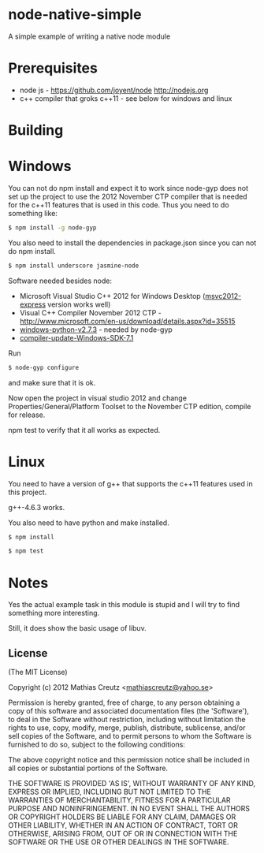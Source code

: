 node-native-simple
==================

A simple example of writing a native node module

Prerequisites
=============
* node js - https://github.com/joyent/node http://nodejs.org
* c++ compiler that groks c++11 - see below for windows and linux

Building
========
# Windows

You can not do npm install and expect it to work since node-gyp does not set up the project to use the 2012 November CTP compiler
that is needed for the c++11 features that is used in this code.
Thus you need to do something like:
``` bash
$ npm install -g node-gyp
```

You also need to install the dependencies in package.json since you can not do npm install.
``` bash
$ npm install underscore jasmine-node
```

Software needed besides node:
* Microsoft Visual Studio C++ 2012 for Windows Desktop ([msvc2012-express] version works well) 
* Visual C++ Compiler November 2012 CTP - http://www.microsoft.com/en-us/download/details.aspx?id=35515
* [windows-python-v2.7.3] - needed by node-gyp
* [compiler-update-Windows-SDK-7.1]

Run 
``` bash
$ node-gyp configure
```

and make sure that it is ok.

Now open the project in visual studio 2012 and change Properties/General/Platform Toolset to the November CTP edition, compile for release.

npm test to verify that it all works as expected.

# Linux
You need to have a version of g++ that supports the c++11 features used in this project.

g++-4.6.3 works.

You also need to have python and make installed.

``` bash
$ npm install 
```

``` bash
$ npm test 
```

Notes
=====
Yes the actual example task in this module is stupid and I will try to find something more interesting. 

Still, it does show the basic usage of libuv.

License
-------

(The MIT License)

Copyright (c) 2012 Mathias Creutz &lt;mathiascreutz@yahoo.se&gt;

Permission is hereby granted, free of charge, to any person obtaining
a copy of this software and associated documentation files (the
'Software'), to deal in the Software without restriction, including
without limitation the rights to use, copy, modify, merge, publish,
distribute, sublicense, and/or sell copies of the Software, and to
permit persons to whom the Software is furnished to do so, subject to
the following conditions:

The above copyright notice and this permission notice shall be
included in all copies or substantial portions of the Software.

THE SOFTWARE IS PROVIDED 'AS IS', WITHOUT WARRANTY OF ANY KIND,
EXPRESS OR IMPLIED, INCLUDING BUT NOT LIMITED TO THE WARRANTIES OF
MERCHANTABILITY, FITNESS FOR A PARTICULAR PURPOSE AND NONINFRINGEMENT.
IN NO EVENT SHALL THE AUTHORS OR COPYRIGHT HOLDERS BE LIABLE FOR ANY
CLAIM, DAMAGES OR OTHER LIABILITY, WHETHER IN AN ACTION OF CONTRACT,
TORT OR OTHERWISE, ARISING FROM, OUT OF OR IN CONNECTION WITH THE
SOFTWARE OR THE USE OR OTHER DEALINGS IN THE SOFTWARE.

[windows-python-v2.7.3]: http://www.python.org/download/releases/2.7.3#download
[msvc2012-express]: http://www.microsoft.com/en-us/download/details.aspx?id=34673
[win7sdk]: http://www.microsoft.com/en-us/download/details.aspx?id=8279
[compiler-update-Windows-SDK-7.1]: http://www.microsoft.com/en-us/download/details.aspx?id=4422

